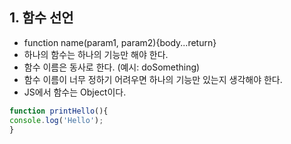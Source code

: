 ## 1. 함수 선언
  * function name(param1, param2){body...return}
  * 하나의 함수는 하나의 기능만 해야 한다. 
  * 함수 이름은 동사로 한다. (예시: doSomething)
  * 함수 이름이 너무 정하기 어려우면 하나의 기능만 있는지 생각해야 한다. 
  * JS에서 함수는 Object이다. 
  ```jsx
function printHello(){
 console.log('Hello');
}
```
